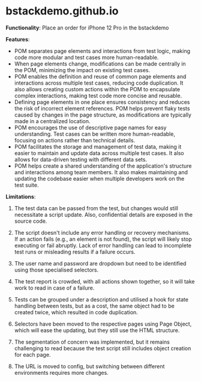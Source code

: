 # bstackdemo.github.io

**Functionality**: Place an order for iPhone 12 Pro in the bstackdemo

**Features**:
- POM separates page elements and interactions from test logic, making code more modular and test cases more human-readable.
- When page elements change, modifications can be made centrally in the POM, minimizing the impact on existing test cases.
- POM enables the definition and reuse of common page elements and interactions across multiple test cases, reducing code duplication. It also allows creating custom actions within the POM to encapsulate complex interactions, making test code more concise and reusable.
- Defining page elements in one place ensures consistency and reduces the risk of incorrect element references. POM helps prevent flaky tests caused by changes in the page structure, as modifications are typically made in a centralized location.
- POM encourages the use of descriptive page names for easy understanding. Test cases can be written more human-readable, focusing on actions rather than technical details.
- POM facilitates the storage and management of test data, making it easier to maintain and update data across multiple test cases. It also allows for data-driven testing with different data sets.
- POM helps create a shared understanding of the application's structure and interactions among team members. It also makes maintaining and updating the codebase easier when multiple developers work on the test suite.

**Limitations**:

1. The test data can be passed from the test, but changes would still necessitate a script update. Also, confidential details are exposed in the source code.

2. The script doesn't include any error handling or recovery mechanisms. If an action fails (e.g., an element is not found), the script will likely stop executing or fail abruptly. Lack of error handling can lead to incomplete test runs or misleading results if a failure occurs. 

3. The user name and password are dropdown but need to be identified using those specialised selectors. 

4. The test report is crowded, with all actions shown together, so it will take work to read in case of a failure. 

5. Tests can be grouped under a description and utilised a hook for state handling between tests, but as a cost, the same object had to be created twice, which resulted in code duplication.

6. Selectors have been moved to the respective pages using Page Object, which will ease the updating, but they still use the HTML structure.

7. The segmentation of concern was implemented, but it remains challenging to read because the test script still includes object creation for each page.

8. The URL is moved to config, but switching between different environments requires more changes.
